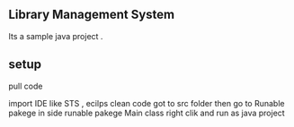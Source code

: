 ## Library Management System

Its a sample java project .

## setup

pull code 

import IDE like STS , ecilps
clean code 
got to src folder
then go to Runable pakege 
in side runable pakege Main class
right clik 
and run as java project
